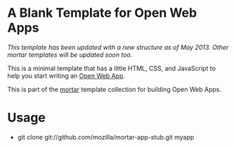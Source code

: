 # A Blank Template for Open Web Apps

*This template has been updated with a new structure as of May 2013. Other mortar templates will be updated soon too.*

This is a minimal template that has a little HTML, CSS, and JavaScript to help
you start writing an [Open Web App](https://developer.mozilla.org/en-US/docs/Web/Apps).

This is part of the [mortar](https://github.com/mozilla/mortar/)
template collection for building Open Web Apps.

# Usage

* git clone git://github.com/mozilla/mortar-app-stub.git myapp
